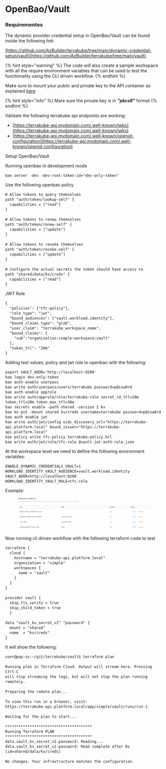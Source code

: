 # OpenBao/Vault

### Requirementes

The dynamic provider credential setup in OpenBao/Vault  can be found inside the following link:

[https://github.com/AzBuilder/terrakube/tree/main/dynamic-credential-setup/vault](https://github.com/AzBuilder/terrakube/tree/main/vault)

{% hint style="warning" %}
The code will also create a sample workspace with all the require environment variables that can be used to test the functionality using the CLI driven workflow.
{% endhint %}

Make sure to mount your public and private key to the API container as explained [here](https://docs.terrakube.io/user-guide/workspaces/dynamic-provider-credentials#generate-public-and-private-key)

{% hint style="info" %}
Mare sure the private key is in _**"pkcs8"**_ format
{% endhint %}

Validate the following terrakube api endpoints are working:

* [https://terrakube-api.mydomain.com/.well-known/jwks](https://terrakube-api.mydomain.com/.well-known/jwks)
* [https://terrakube-api.mydomain.com/.well-known/openid-configuration](https://terrakube-api.mydomain.com/.well-known/openid-configuration)

Setup OpenBao/Vault

Running openbao in development mode

```
bao server -dev -dev-root-token-id="dev-only-token" 
```

Use the following openbao policy

```
# Allow tokens to query themselves
path "auth/token/lookup-self" {
  capabilities = ["read"]
}

# Allow tokens to renew themselves
path "auth/token/renew-self" {
  capabilities = ["update"]
}

# Allow tokens to revoke themselves
path "auth/token/revoke-self" {
  capabilities = ["update"]
}

# Configure the actual secrets the token should have access to
path "shared/data/kv/creds" {
  capabilities = ["read"]
}
```

JWT Role

```
{
  "policies": ["tfc-policy"],
  "role_type": "jwt",
  "bound_audiences": ["vault.workload.identity"],
  "bound_claims_type": "glob",
  "user_claim": "terrakube_workspace_name",
  "bound_claims": {
    "sub":"organization:simple:workspace:vault"
  },
  "token_ttl": "20m"
}
```

Adding test values, policy and jwt role to openbao with the following:

```
export VAULT_ADDR='http://localhost:8200'
bao login dev-only-token
bao auth enable userpass
bao write auth/userpass/users/terrakube password=p@ssw0rd
bao auth enable approle
bao write auth/approle/role/terrakube-role secret_id_ttl=10m token_ttl=20m token_max_ttl=30m
bao secrets enable -path shared -version 2 kv
bao kv put -mount shared kv/creds username=terrakube password=p@ssw0rd
bao auth enable jwt
bao write auth/jwt/config oidc_discovery_url="https://terrakube-api.platform.local" bound_issuer="https://terrakube-api.platform.local" 
bao policy write tfc-policy terrakube-policy.hcl
bao write auth/jwt/role/tfc-role @vault-jwt-auth-role.json
```

At the workspace level we need to define the following environment variables:

```
ENABLE_DYNAMIC_CREDENTIALS_VAULT=1
WORKLOAD_IDENTITY_VAULT_AUDIENCE=vault.workload.identity
VAULT_ADDR=http://localhost:8200
WORKLOAD_IDENTITY_VAULT_ROLE=tfc-role
```

Example:

<figure><img src="../../../.gitbook/assets/image (406).png" alt=""><figcaption></figcaption></figure>

Now running cli driven workflow with the following terraform code to test

```
terraform {
  cloud {
    hostname = "terrakube-api.platform.local"
    organization = "simple"
    workspaces {
      name = "vault"
    }
  }
}

provider vault {
  skip_tls_verify = true
  skip_child_token = true
  }

data "vault_kv_secret_v2" "password" {
  mount = "shared"
  name  = "kv/creds"
}
```

It will show the following:

```
user@pop-os:~/git/terrakube/vault$ terraform plan

Running plan in Terraform Cloud. Output will stream here. Pressing Ctrl-C
will stop streaming the logs, but will not stop the plan running remotely.

Preparing the remote plan...

To view this run in a browser, visit:
https://terrakube-api.platform.local/app/simple/vault/runs/run-1

Waiting for the plan to start...

***************************************
Running Terraform PLAN
***************************************
data.vault_kv_secret_v2.password: Reading...
data.vault_kv_secret_v2.password: Read complete after 0s [id=shared/data/kv/creds]

No changes. Your infrastructure matches the configuration.
```
